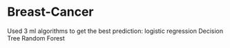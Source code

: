 # Breast-Cancer
Used 3 ml algorithms to get the best prediction:
        logistic regression
        Decision Tree
        Random Forest
